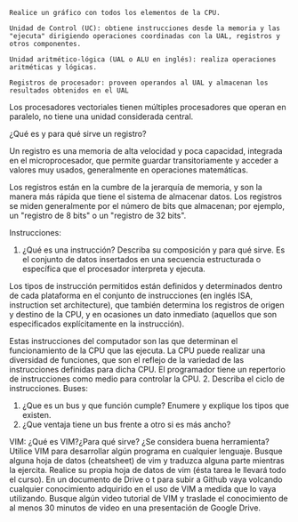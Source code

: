 
    Realice un gráfico con todos los elementos de la CPU.

    Unidad de Control (UC): obtiene instrucciones desde la memoria y las "ejecuta" dirigiendo operaciones coordinadas con la UAL, registros y otros componentes.

    Unidad aritmético-lógica (UAL o ALU en inglés): realiza operaciones aritméticas y lógicas.

    Registros de procesador: proveen operandos al UAL y almacenan los resultados obtenidos en el UAL

Los procesadores vectoriales tienen múltiples procesadores que operan en paralelo, no tiene una unidad considerada central.

¿Qué es y para qué sirve un registro?

Un registro es una memoria de alta velocidad y poca capacidad, integrada en el microprocesador, que permite guardar transitoriamente y acceder a valores muy usados, generalmente en operaciones matemáticas.

Los registros están en la cumbre de la jerarquía de memoria, y son la manera más rápida que tiene el sistema de almacenar datos. Los registros se miden generalmente por el número de bits que almacenan; por ejemplo, un "registro de 8 bits" o un "registro de 32 bits". 

Instrucciones:

1. ¿Qué es una instrucción? Describa su composición y para qué sirve.
Es el conjunto de datos insertados en una secuencia estructurada o específica que el procesador interpreta y ejecuta.

Los tipos de instrucción permitidos están definidos y determinados dentro de cada plataforma en el conjunto de instrucciones (en inglés ISA, instruction set architecture), que también determina los registros de origen y destino de la CPU, y en ocasiones un dato inmediato (aquellos que son especificados explícitamente en la instrucción).

Estas instrucciones del computador son las que determinan el funcionamiento de la CPU que las ejecuta. La CPU puede realizar una diversidad de funciones, que son el reflejo de la variedad de las instrucciones definidas para dicha CPU. El programador tiene un repertorio de instrucciones como medio para controlar la CPU.
2. Describa el ciclo de instrucciones.
Buses:
1. ¿Que es un bus y que función cumple? Enumere y explique los tipos que existen.
2. ¿Que ventaja tiene un bus frente a otro si es más ancho?

VIM:
¿Qué es VIM?¿Para qué sirve? ¿Se considera buena herramienta?
Utilice VIM para desarrollar algún programa en cualquier lenguaje.
Busque alguna hoja de datos (cheatsheet) de vim y traduzca alguna parte mientras la ejercita.
Realice su propia hoja de datos de vim (ésta tarea le llevará todo el curso). En un documento de Drive o t para subir a Github vaya volcando cualquier conocimiento adquirido en el uso de VIM a medida que lo vaya utilizando.
Busque algún video tutorial de VIM y traslade el conocimiento de al menos 30 minutos de video en una presentación de Google Drive.

